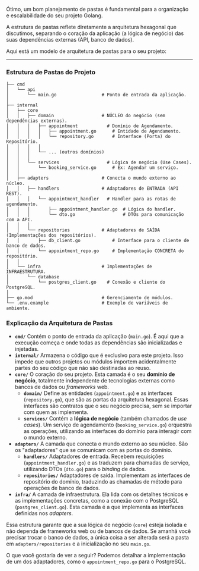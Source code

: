 Ótimo, um bom planejamento de pastas é fundamental para a organização e escalabilidade do seu projeto Golang.

A estrutura de pastas reflete diretamente a arquitetura hexagonal que discutimos, separando o coração da aplicação (a lógica de negócio) das suas dependências externas (API, banco de dados).

Aqui está um modelo de arquitetura de pastas para o seu projeto:

-----

### Estrutura de Pastas do Projeto

```text
├── cmd
│   └── api
│       └── main.go                 # Ponto de entrada da aplicação.
│
├── internal
│   ├── core
│   │   ├── domain                  # NÚCLEO do negócio (sem dependências externas).
│   │   │   ├── appointment           # Domínio de Agendamento.
│   │   │   │   ├── appointment.go      # Entidade de Agendamento.
│   │   │   │   └── repository.go       # Interface (Porta) do Repositório.
│   │   │   │
│   │   │   └── ... (outros domínios)
│   │   │
│   │   └── services                  # Lógica de negócio (Use Cases).
│   │       └── booking_service.go      # Ex: Agendar um serviço.
│   │
│   ├── adapters                    # Conecta o mundo externo ao núcleo.
│   │   ├── handlers                # Adaptadores de ENTRADA (API REST).
│   │   │   └── appointment_handler   # Handler para as rotas de agendamento.
│   │   │       ├── appointment_handler.go  # Lógica do handler.
│   │   │       └── dto.go                  # DTOs para comunicação com a API.
│   │   │
│   │   └── repositories            # Adaptadores de SAÍDA (Implementações dos repositórios).
│   │       ├── db_client.go            # Interface para o cliente de banco de dados.
│   │       └── appointment_repo.go     # Implementação CONCRETA do repositório.
│   │
│   └── infra                       # Implementações de INFRAESTRUTURA.
│       └── database
│           └── postgres_client.go    # Conexão e cliente do PostgreSQL.
│
├── go.mod                          # Gerenciamento de módulos.
└── .env.example                    # Exemplo de variáveis de ambiente.

```

### Explicação da Arquitetura de Pastas

* **`cmd/`** Contém o ponto de entrada da aplicação (`main.go`). É aqui que a execução começa e onde todas as dependências são inicializadas e injetadas.
* **`internal/`** Armazena o código que é exclusivo para este projeto. Isso impede que outros projetos ou módulos importem acidentalmente partes do seu código que não são destinadas ao reuso.
* **`core/`** O coração do seu projeto. Esta camada é o seu **domínio de negócio**, totalmente independente de tecnologias externas como bancos de dados ou *frameworks* web.
    * **`domain/`** Define as entidades (`appointment.go`) e as interfaces (`repository.go`), que são as portas da arquitetura hexagonal. Essas interfaces são contratos que o seu negócio precisa, sem se importar com quem as implementa.
    * **`services/`** Contém a **lógica de negócio** (também chamados de *use cases*). Um serviço de agendamento (`booking_service.go`) orquestra as operações, utilizando as interfaces do domínio para interagir com o mundo externo.
* **`adapters/`** A camada que conecta o mundo externo ao seu núcleo. São os "adaptadores" que se comunicam com as portas do domínio.
    * **`handlers/`** Adaptadores de entrada. Recebem requisições (`appointment_handler.go`) e as traduzem para chamadas de serviço, utilizando DTOs (`dto.go`) para o *binding* de dados.
    * **`repositories/`** Adaptadores de saída. Implementam as interfaces de repositório do domínio, traduzindo as chamadas de método para operações de banco de dados.
* **`infra/`** A camada de infraestrutura. Ela lida com os detalhes técnicos e as implementações concretas, como a conexão com o PostgreSQL (`postgres_client.go`). Esta camada é a que implementa as interfaces definidas nos *adapters*.

Essa estrutura garante que a sua lógica de negócio (`core`) esteja isolada e não dependa de frameworks web ou de bancos de dados. Se amanhã você precisar trocar o banco de dados, a única coisa a ser alterada será a pasta em `adapters/repositories` e a inicialização no seu `main.go`.

O que você gostaria de ver a seguir? Podemos detalhar a implementação de um dos adaptadores, como o `appointment_repo.go` para o PostgreSQL.


